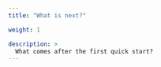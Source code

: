 ```yaml
---
title: "What is next?"

weight: 1

description: >
  What comes after the first quick start?
---
```


